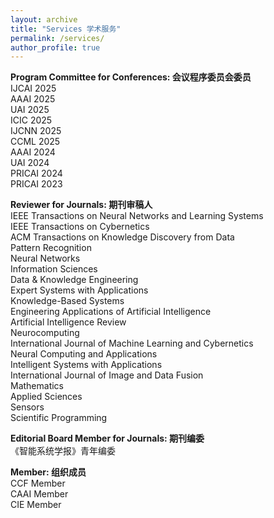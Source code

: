 ```yaml
---
layout: archive
title: "Services 学术服务"
permalink: /services/
author_profile: true
---
```


**Program Committee for Conferences: 会议程序委员会委员**  
IJCAI 2025  
AAAI 2025  
UAI 2025  
ICIC 2025  
IJCNN 2025    
CCML 2025  
AAAI 2024  
UAI 2024  
PRICAI 2024  
PRICAI 2023

**Reviewer for Journals: 期刊审稿人**  
IEEE Transactions on Neural Networks and Learning Systems  
IEEE Transactions on Cybernetics  
ACM Transactions on Knowledge Discovery from Data  
Pattern Recognition  
Neural Networks  
Information Sciences  
Data & Knowledge Engineering  
Expert Systems with Applications  
Knowledge-Based Systems  
Engineering Applications of Artificial Intelligence  
Artificial Intelligence Review  
Neurocomputing  
International Journal of Machine Learning and Cybernetics  
Neural Computing and Applications  
Intelligent Systems with Applications  
International Journal of Image and Data Fusion  
Mathematics  
Applied Sciences  
Sensors  
Scientific Programming  

**Editorial Board Member for Journals: 期刊编委**  
《智能系统学报》青年编委

**Member: 组织成员**  
CCF Member  
CAAI Member  
CIE Member
